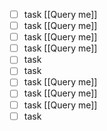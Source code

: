 - [ ] task [[Query me]]
- [ ] task [[Query me]]
- [ ] task [[Query me]]
- [ ] task [[Query me]]
- [ ] task
- [ ] task
- [ ] task [[Query me]]
- [ ] task [[Query me]]
- [ ] task [[Query me]]
- [ ] task